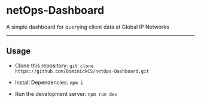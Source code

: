 # netOps-Dashboard
A simple dashboard for querying client data at Global IP Networks
<hr/>

## Usage

- Clone this repository:
`git clone https://github.com/DominickCS/netOps-Dashboard.git`

- Install Dependencies:
`npm i`

- Run the development server:
`npm run dev`
